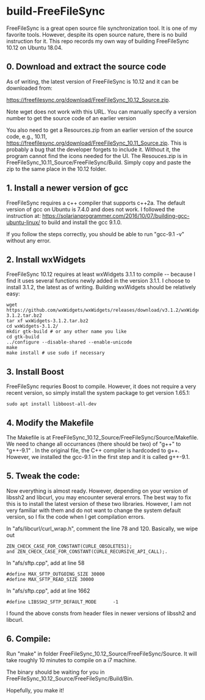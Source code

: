 # build-FreeFileSync
FreeFileSync is a great open source file synchronization tool. It is one of my favorite tools. However, despite its open source nature, there is no build instruction for it. This repo records my own way of building FreeFileSync 10.12 on Ubuntu 18.04. 

## 0. Download and extract the source code

As of writing, the latest version of FreeFileSync is 10.12 and it can be downloaded from: 

https://freefilesync.org/download/FreeFileSync_10.12_Source.zip. 

Note wget does not work with this URL. You can manually specify a version number to get the source code of an earlier version

You also need to get a Resources.zip from an earlier version of the source code, e.g., 10.11,  https://freefilesync.org/download/FreeFileSync_10.11_Source.zip. This is probably a bug that the developer forgets to include it. Without it, the program cannot find the icons needed for the UI. The Resouces.zip is in FreeFileSync_10.11_Source/FreeFileSync/Build. Simply copy and paste the zip to the same place in the 10.12 folder. 

## 1. Install a newer version of gcc

FreeFileSync requires a c++ compiler that supports c++2a. The default version of gcc on Ubuntu is 7.4.0 and does not work. I followed the instruction at: https://solarianprogrammer.com/2016/10/07/building-gcc-ubuntu-linux/ to build and install the gcc 9.1.0.

If you follow the steps correctly, you should be able to run "gcc-9.1 -v" without any error. 

## 2. Install wxWidgets

FreeFileSync 10.12 requires at least wxWidgets 3.1.1 to compile -- because I find it uses several functions newly added in the version 3.1.1. I choose to install 3.1.2, the latest as of writing. Building wxWidgets should be relatively easy:

```
wget https://github.com/wxWidgets/wxWidgets/releases/download/v3.1.2/wxWidgets-3.1.2.tar.bz2
tar xf wxWidgets-3.1.2.tar.bz2
cd wxWidgets-3.1.2/
mkdir gtk-build # or any other name you like
cd gtk-build
../configure --disable-shared --enable-unicode
make
make install # use sudo if necessary
```

## 3. Install Boost

FreeFileSync requries Boost to compile. However, it does not require a very recent version, so simply install the system package to get version 1.65.1:

```
sudo apt install libboost-all-dev
```

## 4. Modify the Makefile

The Makefile is at FreeFileSync_10.12_Source/FreeFileSync/Source/Makefile. We need to change all occurrances (there should be two) of "g++" to "g++-9.1" . In the original file, the C++ compiler is hardcoded to g++. However, we installed the gcc-9.1 in the first step and it is called g++-9.1. 

## 5. Tweak the code:

Now everything is almost ready. However, depending on your version of libssh2 and libcurl, you may encounter several errors. The best way to fix this is to install the latest version of these two libraries. However, I am not very familiar with them and do not want to change the system default version, so I fix the code when I get compilation errors. 

In "afs/libcurl/curl_wrap.h", comment the line 78 and 120. Basically, we wipe out 
```
ZEN_CHECK_CASE_FOR_CONSTANT(CURLE_OBSOLETE51); 
and ZEN_CHECK_CASE_FOR_CONSTANT(CURLE_RECURSIVE_API_CALL);. 
```

In "afs/sftp.cpp", add at line 58
```
#define MAX_SFTP_OUTGOING_SIZE 30000
#define MAX_SFTP_READ_SIZE 30000
```

In "afs/sftp.cpp", add at line 1662
```
#define LIBSSH2_SFTP_DEFAULT_MODE      -1
```

I found the above consts from header files in newer versions of libssh2 and libcurl. 

## 6. Compile:

Run "make" in folder FreeFileSync_10.12_Source/FreeFileSync/Source. It will take roughly 10 minutes to compile on a i7 machine. 

The binary should be waiting for you in FreeFileSync_10.12_Source/FreeFileSync/Build/Bin. 

Hopefully, you make it!
